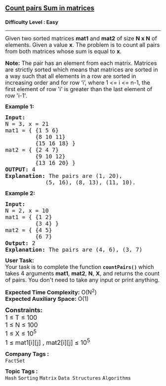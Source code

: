 <h2><a href="https://www.geeksforgeeks.org/problems/count-pairs-sum-in-matrices4332/1">Count pairs Sum in matrices</a></h2><h3>Difficulty Level : Easy</h3><hr><div class="problems_problem_content__Xm_eO"><p><span style="font-size:18px">Given two sorted matrices <strong>mat1</strong> and <strong>mat2</strong> of size <strong>N x N</strong> of elements. Given a value <strong>x</strong>. The problem is to count all pairs from both matrices whose sum is equal to <strong>x</strong>.</span><br>
<br>
<span style="font-size:18px"><strong>Note:</strong> The pair has an element from each matrix. Matrices are strictly sorted which means that matrices are sorted in a way such that all elements in a row are sorted in increasing order and for row ‘i’, where 1 &lt;= i &lt;= n-1, the first element of row 'i' is greater than the last element of row 'i-1'.</span></p>

<p><span style="font-size:18px"><strong>Example 1:</strong></span></p>

<pre><span style="font-size:18px"><strong>Input:</strong> 
N = 3, x = 21
mat1 = { {1 5 6}
         {8 10 11}
         {15 16 18} }
mat2 = { {2 4 7}
         {9 10 12}
         {13 16 20} }
<strong>OUTPUT: </strong>4
<strong>Explanation: </strong>The pairs are (1, 20),
&nbsp;           (5, 16), (8, 13), (11, 10).</span></pre>

<p><span style="font-size:18px"><strong>Example 2:</strong></span></p>

<pre><span style="font-size:18px"><strong>Input:
</strong>N = 2, x = 10
mat1 = { {1 2}
         {3 4} }
mat2 = { {4 5}
         {6 7}
<strong>Output: </strong>2
<strong>Explanation: </strong>The pairs are (4, 6), (3, 7)</span></pre>

<p><span style="font-size:18px"><strong>User Task:</strong><br>
Your task is to complete the function&nbsp;<strong><code>countPairs()</code></strong><strong> </strong>which takes 4 arguments&nbsp;<strong>mat1</strong>, <strong>mat2</strong>, <strong>N</strong>, <strong>X</strong>, and returns the count of pairs. You don't need to take any input or print anything.</span></p>

<p><span style="font-size:18px"><strong>Expected Time Complexity:</strong>&nbsp;O(N<sup>2</sup>)<br>
<strong>Expected Auxiliary Space:</strong>&nbsp;O(1)</span></p>

<p><span style="font-size:20px"><strong>Constraints:</strong><br>
1 ≤ T ≤ 100<br>
1 ≤ N ≤ 100<br>
1 ≤ X ≤ 10<sup>5</sup></span><br>
<span style="font-size:20px">1 ≤ mat1[i][j] , mat2[i][j] ≤ 10<sup>5</sup></span></p>
</div><p><span style=font-size:18px><strong>Company Tags : </strong><br><code>FactSet</code>&nbsp;<br><p><span style=font-size:18px><strong>Topic Tags : </strong><br><code>Hash</code>&nbsp;<code>Sorting</code>&nbsp;<code>Matrix</code>&nbsp;<code>Data Structures</code>&nbsp;<code>Algorithms</code>&nbsp;